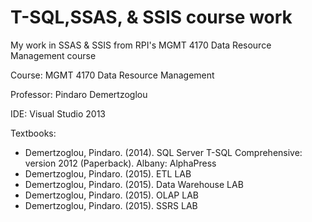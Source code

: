 # T-SQL,SSAS, & SSIS course work

My work in SSAS & SSIS from RPI's MGMT 4170 Data Resource Management course

Course: MGMT 4170 Data Resource Management

Professor: Pindaro Demertzoglou

IDE: Visual Studio 2013

Textbooks:

* Demertzoglou, Pindaro. (2014). SQL Server T-SQL Comprehensive: version 2012 (Paperback). Albany: AlphaPress
* Demertzoglou, Pindaro. (2015). ETL LAB
* Demertzoglou, Pindaro. (2015). Data Warehouse LAB
* Demertzoglou, Pindaro. (2015). OLAP LAB
* Demertzoglou, Pindaro. (2015). SSRS LAB
